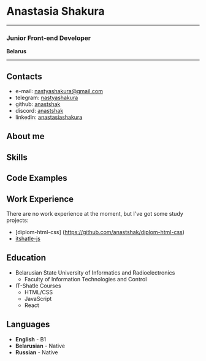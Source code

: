 # Anastasia Shakura
***
### Junior Front-end Developer
**Belarus** 
***
## Contacts
- e-mail: [nastyashakura@gmail.com](nastyashakura@gmail.com)
- telegram: [nastyashakura](https://t.me/@nastyashakura)
- github: [anastshak](https://github.com/anastshak)
- discord: [anastshak](https://discord.com/anastshak)
- linkedin: [anastasiashakura](https://www.linkedin.com/in/anastasiashakura/)
## About me
## Skills
## Code Examples
## Work Experience
There are no work experience at the moment, but I've got some study projects:
- [diplom-html-css] (https://github.com/anastshak/diplom-html-css)
- [itshatle-js](https://github.com/anastshak/itshatle-js)
## Education
- Belarusian State University of Informatics and Radioelectronics
    - Faculty of Information Technologies and Control
- IT-Shatle Courses
    - HTML/CSS
    - JavaScript
    - React
## Languages
- **English** - B1
- **Belarusian** - Native
- **Russian** - Native